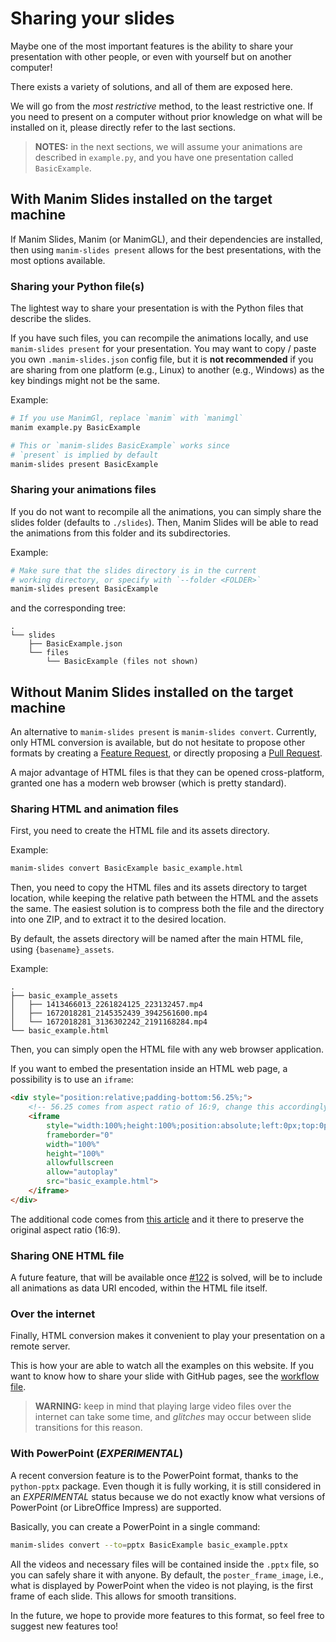# Sharing your slides

Maybe one of the most important features is the ability to share your
presentation with other people, or even with yourself but on another computer!

There exists a variety of solutions, and all of them are exposed here.

We will go from the *most restrictive* method, to the least restrictive one.
If you need to present on a computer without prior knowledge on what will be
installed on it, please directly refer to the last sections.

> **NOTES:** in the next sections, we will assume your animations are described
in `example.py`, and you have one presentation called `BasicExample`.

## With Manim Slides installed on the target machine

If Manim Slides, Manim (or ManimGL), and their dependencies are installed, then
using `manim-slides present` allows for the best presentations, with the most
options available.

### Sharing your Python file(s)

The lightest way to share your presentation is with the Python files that
describe the slides.

If you have such files, you can recompile the animations locally, and use
`manim-slides present` for your presentation. You may want to copy / paste
you own `.manim-slides.json` config file, but it is **not recommended** if
you are sharing from one platform (e.g., Linux) to another (e.g., Windows) as
the key bindings might not be the same.

Example:

```bash
# If you use ManimGl, replace `manim` with `manimgl`
manim example.py BasicExample

# This or `manim-slides BasicExample` works since
# `present` is implied by default
manim-slides present BasicExample
```

### Sharing your animations files

If you do not want to recompile all the animations, you can simply share the
slides folder (defaults to `./slides`). Then, Manim Slides will be able to read
the animations from this folder and its subdirectories.

Example:

```bash
# Make sure that the slides directory is in the current
# working directory, or specify with `--folder <FOLDER>`
manim-slides present BasicExample
```

and the corresponding tree:

```
.
└── slides
    ├── BasicExample.json
    └── files
        └── BasicExample (files not shown)
```

## Without Manim Slides installed on the target machine

An alternative to `manim-slides present` is `manim-slides convert`.
Currently, only HTML conversion is available, but do not hesitate to propose
other formats by creating a
[Feature Request](https://github.com/jeertmans/manim-slides/issues/new/choose),
or directly proposing a
[Pull Request](https://github.com/jeertmans/manim-slides/compare).

A major advantage of HTML files is that they can be opened cross-platform,
granted one has a modern web browser (which is pretty standard).

### Sharing HTML and animation files

First, you need to create the HTML file and its assets directory.

Example:

```bash
manim-slides convert BasicExample basic_example.html
```

Then, you need to copy the HTML files and its assets directory to target location,
while keeping the relative path between the HTML and the assets the same. The
easiest solution is to compress both the file and the directory into one ZIP,
and to extract it to the desired location.

By default, the assets directory will be named after the main HTML file, using `{basename}_assets`.

Example:

```
.
├── basic_example_assets
│   ├── 1413466013_2261824125_223132457.mp4
│   ├── 1672018281_2145352439_3942561600.mp4
│   └── 1672018281_3136302242_2191168284.mp4
└── basic_example.html
```

Then, you can simply open the HTML file with any web browser application.

If you want to embed the presentation inside an HTML web page, a possibility is
to use an `iframe`:

```html
<div style="position:relative;padding-bottom:56.25%;">
    <!-- 56.25 comes from aspect ratio of 16:9, change this accordingly -->
    <iframe
        style="width:100%;height:100%;position:absolute;left:0px;top:0px;"
        frameborder="0"
        width="100%"
        height="100%"
        allowfullscreen
        allow="autoplay"
        src="basic_example.html">
    </iframe>
</div>
```

The additional code comes from
[this article](https://faq.dailymotion.com/hc/en-us/articles/360022841393-How-to-preserve-the-player-aspect-ratio-on-a-responsive-page)
and it there to preserve the original aspect ratio (16:9).


### Sharing ONE HTML file

A future feature, that will be available once
[#122](https://github.com/jeertmans/manim-slides/issues/122) is solved, will be
to include all animations as data URI encoded, within the HTML file itself.

### Over the internet

Finally, HTML conversion makes it convenient to play your presentation on a
remote server.

This is how your are able to watch all the examples on this website. If you want
to know how to share your slide with GitHub pages, see the
[workflow file](https://github.com/jeertmans/manim-slides/blob/main/.github/workflows/pages.yml).

> **WARNING:** keep in mind that playing large video files over the internet
can take some time, and *glitches* may occur between slide transitions for this
reason.

### With PowerPoint (*EXPERIMENTAL*)

A recent conversion feature is to the PowerPoint format, thanks to the `python-pptx` package. Even though it is fully working, it is still considered in an *EXPERIMENTAL* status because we do not exactly know what versions of PowerPoint (or LibreOffice Impress) are supported.

Basically, you can create a PowerPoint in a single command:

```bash
manim-slides convert --to=pptx BasicExample basic_example.pptx
```

All the videos and necessary files will be contained inside the `.pptx` file, so you can safely share it with anyone. By default, the `poster_frame_image`, i.e., what is displayed by PowerPoint when the video is not playing, is the first frame of each slide. This allows for smooth transitions.

In the future, we hope to provide more features to this format, so feel free to suggest new features too!
